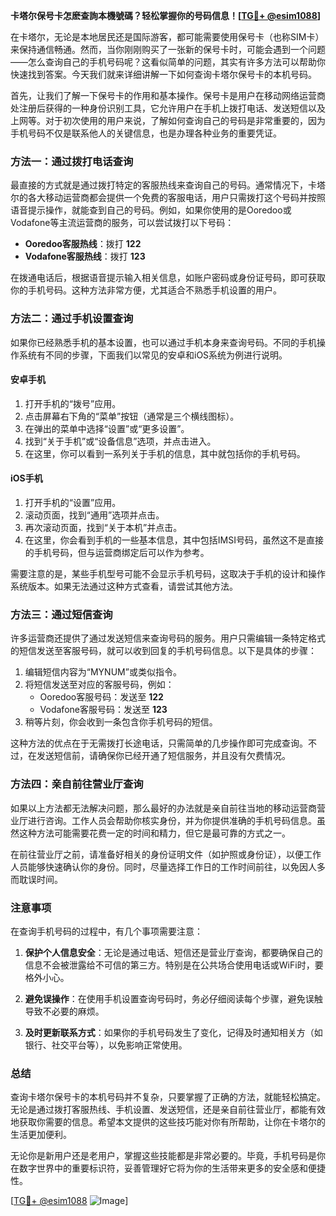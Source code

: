 **卡塔尔保号卡怎麽查詢本機號碼？轻松掌握你的号码信息！[[TG💪+ @esim1088](https://t.me/s/esim1088)]**

在卡塔尔，无论是本地居民还是国际游客，都可能需要使用保号卡（也称SIM卡）来保持通信畅通。然而，当你刚刚购买了一张新的保号卡时，可能会遇到一个问题——怎么查询自己的手机号码呢？这看似简单的问题，其实有许多方法可以帮助你快速找到答案。今天我们就来详细讲解一下如何查询卡塔尔保号卡的本机号码。

首先，让我们了解一下保号卡的作用和基本操作。保号卡是用户在移动网络运营商处注册后获得的一种身份识别工具，它允许用户在手机上拨打电话、发送短信以及上网等。对于初次使用的用户来说，了解如何查询自己的号码是非常重要的，因为手机号码不仅是联系他人的关键信息，也是办理各种业务的重要凭证。

### 方法一：通过拨打电话查询

最直接的方式就是通过拨打特定的客服热线来查询自己的号码。通常情况下，卡塔尔的各大移动运营商都会提供一个免费的客服电话，用户只需拨打这个号码并按照语音提示操作，就能查到自己的号码。例如，如果你使用的是Ooredoo或Vodafone等主流运营商的服务，可以尝试拨打以下号码：

- **Ooredoo客服热线**：拨打 **122**
- **Vodafone客服热线**：拨打 **123**

在拨通电话后，根据语音提示输入相关信息，如账户密码或身份证号码，即可获取你的手机号码。这种方法非常方便，尤其适合不熟悉手机设置的用户。

### 方法二：通过手机设置查询

如果你已经熟悉手机的基本设置，也可以通过手机本身来查询号码。不同的手机操作系统有不同的步骤，下面我们以常见的安卓和iOS系统为例进行说明。

#### 安卓手机

1. 打开手机的“拨号”应用。
2. 点击屏幕右下角的“菜单”按钮（通常是三个横线图标）。
3. 在弹出的菜单中选择“设置”或“更多设置”。
4. 找到“关于手机”或“设备信息”选项，并点击进入。
5. 在这里，你可以看到一系列关于手机的信息，其中就包括你的手机号码。

#### iOS手机

1. 打开手机的“设置”应用。
2. 滚动页面，找到“通用”选项并点击。
3. 再次滚动页面，找到“关于本机”并点击。
4. 在这里，你会看到手机的一些基本信息，其中包括IMSI号码，虽然这不是直接的手机号码，但与运营商绑定后可以作为参考。

需要注意的是，某些手机型号可能不会显示手机号码，这取决于手机的设计和操作系统版本。如果无法通过这种方式查看，请尝试其他方法。

### 方法三：通过短信查询

许多运营商还提供了通过发送短信来查询号码的服务。用户只需编辑一条特定格式的短信发送至客服号码，就可以收到回复的手机号码信息。以下是具体的步骤：

1. 编辑短信内容为“MYNUM”或类似指令。
2. 将短信发送至对应的客服号码，例如：
   - Ooredoo客服号码：发送至 **122**
   - Vodafone客服号码：发送至 **123**
3. 稍等片刻，你会收到一条包含你手机号码的短信。

这种方法的优点在于无需拨打长途电话，只需简单的几步操作即可完成查询。不过，在发送短信前，请确保你已经开通了短信服务，并且没有欠费情况。

### 方法四：亲自前往营业厅查询

如果以上方法都无法解决问题，那么最好的办法就是亲自前往当地的移动运营商营业厅进行咨询。工作人员会帮助你核实身份，并为你提供准确的手机号码信息。虽然这种方法可能需要花费一定的时间和精力，但它是最可靠的方式之一。

在前往营业厅之前，请准备好相关的身份证明文件（如护照或身份证），以便工作人员能够快速确认你的身份。同时，尽量选择工作日的工作时间前往，以免因人多而耽误时间。

### 注意事项

在查询手机号码的过程中，有几个事项需要注意：

1. **保护个人信息安全**：无论是通过电话、短信还是营业厅查询，都要确保自己的信息不会被泄露给不可信的第三方。特别是在公共场合使用电话或WiFi时，要格外小心。
   
2. **避免误操作**：在使用手机设置查询号码时，务必仔细阅读每个步骤，避免误触导致不必要的麻烦。

3. **及时更新联系方式**：如果你的手机号码发生了变化，记得及时通知相关方（如银行、社交平台等），以免影响正常使用。

### 总结

查询卡塔尔保号卡的本机号码并不复杂，只要掌握了正确的方法，就能轻松搞定。无论是通过拨打客服热线、手机设置、发送短信，还是亲自前往营业厅，都能有效地获取你需要的信息。希望本文提供的这些技巧能对你有所帮助，让你在卡塔尔的生活更加便利。

无论你是新用户还是老用户，掌握这些技能都是非常必要的。毕竟，手机号码是你在数字世界中的重要标识符，妥善管理好它将为你的生活带来更多的安全感和便捷性。

[[TG💪+ @esim1088](https://t.me/s/esim1088) ![Image](https://i.postimg.cc/4NQfJmqS/Snipaste-2025-05-13-00-14-12.png)]